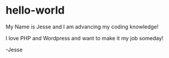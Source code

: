 # hello-world


My Name is Jesse and I am advancing my coding knowledge!

I love PHP and Wordpress and want to make it my job someday!

-Jesse

